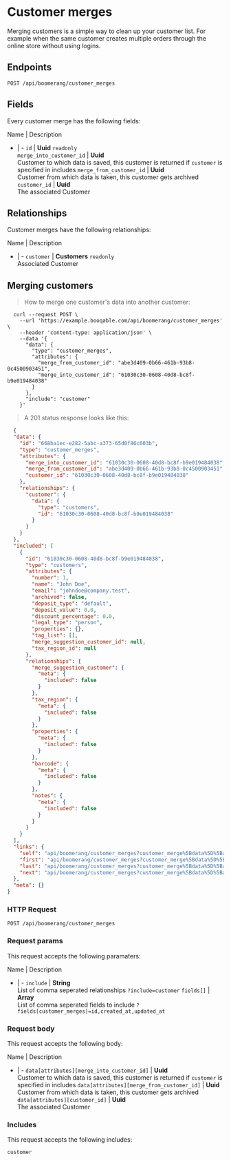 # Customer merges

Merging customers is a simple way to clean up your customer list. For example when the same customer creates multiple orders through the online store without using logins.

## Endpoints
`POST /api/boomerang/customer_merges`

## Fields
Every customer merge has the following fields:

Name | Description
- | -
`id` | **Uuid** `readonly`<br>
`merge_into_customer_id` | **Uuid**<br>Customer to which data is saved, this customer is returned if `customer` is specified in includes
`merge_from_customer_id` | **Uuid**<br>Customer from which data is taken, this customer gets archived
`customer_id` | **Uuid**<br>The associated Customer


## Relationships
Customer merges have the following relationships:

Name | Description
- | -
`customer` | **Customers** `readonly`<br>Associated Customer


## Merging customers



> How to merge one customer's data into another customer:

```shell
  curl --request POST \
    --url 'https://example.booqable.com/api/boomerang/customer_merges' \
    --header 'content-type: application/json' \
    --data '{
      "data": {
        "type": "customer_merges",
        "attributes": {
          "merge_from_customer_id": "abe3d409-0b66-461b-93b8-0c4500903451",
          "merge_into_customer_id": "61030c30-0608-40d8-bc8f-b9e019484038"
        }
      },
      "include": "customer"
    }'
```

> A 201 status response looks like this:

```json
  {
  "data": {
    "id": "668ba1ec-e282-5abc-a373-65d0f86c603b",
    "type": "customer_merges",
    "attributes": {
      "merge_into_customer_id": "61030c30-0608-40d8-bc8f-b9e019484038",
      "merge_from_customer_id": "abe3d409-0b66-461b-93b8-0c4500903451",
      "customer_id": "61030c30-0608-40d8-bc8f-b9e019484038"
    },
    "relationships": {
      "customer": {
        "data": {
          "type": "customers",
          "id": "61030c30-0608-40d8-bc8f-b9e019484038"
        }
      }
    }
  },
  "included": [
    {
      "id": "61030c30-0608-40d8-bc8f-b9e019484038",
      "type": "customers",
      "attributes": {
        "number": 1,
        "name": "John Doe",
        "email": "johndoe@company.test",
        "archived": false,
        "deposit_type": "default",
        "deposit_value": 0.0,
        "discount_percentage": 0.0,
        "legal_type": "person",
        "properties": {},
        "tag_list": [],
        "merge_suggestion_customer_id": null,
        "tax_region_id": null
      },
      "relationships": {
        "merge_suggestion_customer": {
          "meta": {
            "included": false
          }
        },
        "tax_region": {
          "meta": {
            "included": false
          }
        },
        "properties": {
          "meta": {
            "included": false
          }
        },
        "barcode": {
          "meta": {
            "included": false
          }
        },
        "notes": {
          "meta": {
            "included": false
          }
        }
      }
    }
  ],
  "links": {
    "self": "api/boomerang/customer_merges?customer_merge%5Bdata%5D%5Battributes%5D%5Bmerge_from_customer_id%5D=abe3d409-0b66-461b-93b8-0c4500903451&customer_merge%5Bdata%5D%5Battributes%5D%5Bmerge_into_customer_id%5D=61030c30-0608-40d8-bc8f-b9e019484038&customer_merge%5Bdata%5D%5Btype%5D=customer_merges&customer_merge%5Binclude%5D=customer&data%5Battributes%5D%5Bmerge_from_customer_id%5D=abe3d409-0b66-461b-93b8-0c4500903451&data%5Battributes%5D%5Bmerge_into_customer_id%5D=61030c30-0608-40d8-bc8f-b9e019484038&data%5Btype%5D=customer_merges&include=customer&page%5Bnumber%5D=1&page%5Bsize%5D=25",
    "first": "api/boomerang/customer_merges?customer_merge%5Bdata%5D%5Battributes%5D%5Bmerge_from_customer_id%5D=abe3d409-0b66-461b-93b8-0c4500903451&customer_merge%5Bdata%5D%5Battributes%5D%5Bmerge_into_customer_id%5D=61030c30-0608-40d8-bc8f-b9e019484038&customer_merge%5Bdata%5D%5Btype%5D=customer_merges&customer_merge%5Binclude%5D=customer&data%5Battributes%5D%5Bmerge_from_customer_id%5D=abe3d409-0b66-461b-93b8-0c4500903451&data%5Battributes%5D%5Bmerge_into_customer_id%5D=61030c30-0608-40d8-bc8f-b9e019484038&data%5Btype%5D=customer_merges&include=customer&page%5Bnumber%5D=1&page%5Bsize%5D=25",
    "last": "api/boomerang/customer_merges?customer_merge%5Bdata%5D%5Battributes%5D%5Bmerge_from_customer_id%5D=abe3d409-0b66-461b-93b8-0c4500903451&customer_merge%5Bdata%5D%5Battributes%5D%5Bmerge_into_customer_id%5D=61030c30-0608-40d8-bc8f-b9e019484038&customer_merge%5Bdata%5D%5Btype%5D=customer_merges&customer_merge%5Binclude%5D=customer&data%5Battributes%5D%5Bmerge_from_customer_id%5D=abe3d409-0b66-461b-93b8-0c4500903451&data%5Battributes%5D%5Bmerge_into_customer_id%5D=61030c30-0608-40d8-bc8f-b9e019484038&data%5Btype%5D=customer_merges&include=customer&page%5Bnumber%5D=&page%5Bsize%5D=25",
    "next": "api/boomerang/customer_merges?customer_merge%5Bdata%5D%5Battributes%5D%5Bmerge_from_customer_id%5D=abe3d409-0b66-461b-93b8-0c4500903451&customer_merge%5Bdata%5D%5Battributes%5D%5Bmerge_into_customer_id%5D=61030c30-0608-40d8-bc8f-b9e019484038&customer_merge%5Bdata%5D%5Btype%5D=customer_merges&customer_merge%5Binclude%5D=customer&data%5Battributes%5D%5Bmerge_from_customer_id%5D=abe3d409-0b66-461b-93b8-0c4500903451&data%5Battributes%5D%5Bmerge_into_customer_id%5D=61030c30-0608-40d8-bc8f-b9e019484038&data%5Btype%5D=customer_merges&include=customer&page%5Bnumber%5D=2&page%5Bsize%5D=25"
  },
  "meta": {}
}
```

### HTTP Request

`POST /api/boomerang/customer_merges`

### Request params

This request accepts the following paramaters:

Name | Description
- | -
`include` | **String**<br>List of comma seperated relationships `?include=customer`
`fields[]` | **Array**<br>List of comma seperated fields to include `?fields[customer_merges]=id,created_at,updated_at`


### Request body

This request accepts the following body:

Name | Description
- | -
`data[attributes][merge_into_customer_id]` | **Uuid**<br>Customer to which data is saved, this customer is returned if `customer` is specified in includes
`data[attributes][merge_from_customer_id]` | **Uuid**<br>Customer from which data is taken, this customer gets archived
`data[attributes][customer_id]` | **Uuid**<br>The associated Customer


### Includes

This request accepts the following includes:

`customer`





